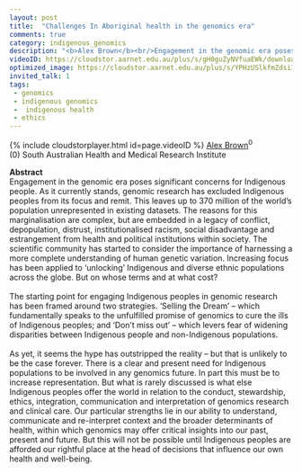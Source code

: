 ```yaml
---
layout: post
title:  "Challenges In Aboriginal health in the genomics era"
comments: true
category: indigenous_genomics
description: "<b>Alex Brown</b><br/>Engagement in the genomic era poses significant co..."
videoID: https://cloudstor.aarnet.edu.au/plus/s/gH0guZyNVfuaEWk/download
optimized_image: https://cloudstor.aarnet.edu.au/plus/s/YPHzUSlkfmZdsi1/download
invited_talk: 1
tags:
 - genomics
 - indigenous genomics
 -  indigenous health
 - ethics
---
```

{% include cloudstorplayer.html id=page.videoID %}
<u>Alex Brown</u><sup>0</sup><br/>
\(0\) South Australian Health and Medical Research Institute


<b>Abstract</b><br/>
Engagement in the genomic era poses significant concerns for Indigenous people. As it currently stands, genomic research has excluded Indigenous peoples from its focus and remit. This leaves up to 370 million of the world’s population unrepresented in existing datasets. The reasons for this marginalisation are complex, but are embedded in a legacy of conflict, depopulation, distrust, institutionalised racism, social disadvantage and estrangement from health and political institutions within society. The scientific community has started to consider the importance of harnessing a more complete understanding of human genetic variation. Increasing focus has been applied to ‘unlocking’ Indigenous and diverse ethnic populations across the globe. But on whose terms and at what cost?<br/> <br/>The starting point for engaging Indigenous peoples in genomic research has been framed around two strategies. ‘Selling the Dream’ – which fundamentally speaks to the unfulfilled promise of genomics to cure the ills of Indigenous peoples; and ‘Don’t miss out’ – which levers fear of widening disparities between Indigenous people and non-Indigenous populations.<br/><br/>As yet, it seems the hype has outstripped the reality – but that is unlikely to be the case forever. There is a clear and present need for Indigenous populations to be involved in any genomics future. In part this must be to increase representation. But what is rarely discussed is what else Indigenous peoples offer the world in relation to the conduct, stewardship, ethics, integration, communication and interpretation of genomics research and clinical care. Our particular strengths lie in our ability to understand, communicate and re-interpret context and the broader determinants of health, within which genomics may offer critical insights into our past, present and future. But this will not be possible until Indigenous peoples are afforded our rightful place at the head of decisions that influence our own health and well-being.
